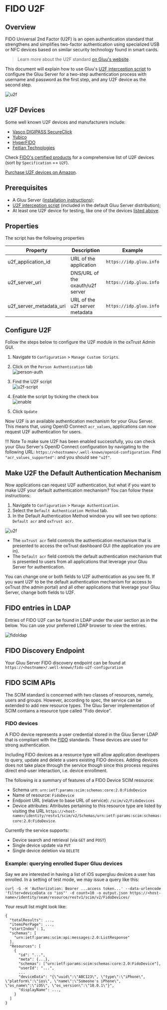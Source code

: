 # FIDO U2F

## Overview
FIDO Universal 2nd Factor (U2F) is an open authentication standard that strengthens and simplifies two-factor authentication using specialized USB or NFC devices based on similar security technology found in smart cards. 

> Learn more about the U2F standard [on Gluu's website](https://www.gluu.org/resources/documents/standards/fido-u2f/).

This document will explain how to use Gluu's [U2F interception script](https://raw.githubusercontent.com/GluuFederation/oxAuth/master/Server/integrations/u2f/U2fExternalAuthenticator.py) 
to configure the Gluu Server for a two-step authentication process with username and password as the first step, 
and any U2F device as the second step.

![u2f](../img/user-authn/u2f.png)

## U2F Devices
Some well known U2F devices and manufacturers include:           
- [Vasco DIGIPASS SecureClick](https://www.vasco.com/products/two-factor-authenticators/hardware/one-button/digipass-secureclick.html)      
- [Yubico](https://www.yubico.com/)      
- [HyperFIDO](http://hyperfido.com/)       
- [Feitian Technologies](http://www.ftsafe.com/)      

Check [FIDO's certified products](https://fidoalliance.org/certification/fido-certified-products/) for a comprehensive list of U2F devices (sort by `Specification` == `U2F`).   

[Purchase U2F devices on Amazon](https://www.amazon.com/s/ref=nb_sb_noss/146-0120855-4781335?url=search-alias%3Daps&field-keywords=u2f). 

## Prerequisites
- A Gluu Server ([installation instructions](../installation-guide/index.md));      
- [U2F interception script](https://github.com/GluuFederation/oxAuth/blob/master/Server/integrations/u2f/U2fExternalAuthenticator.py) (included in the default Gluu Server distribution);     
- At least one U2F device for testing, like one of the devices [listed above](#u2f-devices).   

## Properties
The script has the following properties

|	Property	|	Description		|	Example	|
|-----------------------|-------------------------------|---------------|
|u2f_application_id		|URL of the application		|`https://idp.gluu.info`|
|u2f_server_uri		|DNS/URL of the oxauth/u2f server|`https://idp.gluu.info`|
|u2f_server_metadata_uri|URL of the u2f server metadata|`https://idp.gluu.info`|

## Configure U2F

Follow the steps below to configure the U2F module in the oxTrust Admin GUI.

1. Navigate to `Configuration` > `Manage Custom Scripts`.    

2. Click on the `Person Authentication` tab       
![person-auth](../img/admin-guide/multi-factor/person-auth.png)

3. Find the U2F script       
![u2f-script](../img/admin-guide/multi-factor/u2f-script.png)

4. Enable the script by ticking the check box       
![enable](../img/admin-guide/enable.png)

5. Click `Update`

Now U2F is an available authentication mechanism for your Gluu Server. This means that, using OpenID Connect `acr_values`, applications can now request U2F authentication for users. 

!!! Note 
    To make sure U2F has been enabled successfully, you can check your Gluu Server's OpenID Connect 
    configuration by navigating to the following URL: `https://<hostname>/.well-known/openid-configuration`. 
    Find `"acr_values_supported":` and you should see `"u2f"`. 

## Make U2F the Default Authentication Mechanism

Now applications can request U2F authentication, but what if you want to make U2F your default authentication mechanism? You can follow these instructions: 

1. Navigate to `Configuration` > `Manage Authentication`. 
2. Select the `Default Authentication Method` tab. 
3. In the Default Authentication Method window you will see two options: `Default acr` and `oxTrust acr`. 

![u2f](../img/admin-guide/multi-factor/u2f.png)

- The `oxTrust acr` field controls the authentication mechanism that is presented to access the oxTrust dashboard GUI (the application you are in).    
- The `Default acr` field controls the default authentication mechanism that is presented to users from all applications that leverage your Gluu Server for authentication.    

You can change one or both fields to U2F authentication as you see fit. If you want U2F to be the default authentication mechanism for access to oxTrust (the admin portal) and all other applications that leverage your Gluu Server, change both fields to U2F.  

## FIDO entries in LDAP
Entries of FIDO U2F can be found in LDAP under the user section as in the below. You can use your preferred LDAP browser
to view the entries.

![fidoldap](../img/admin-guide/multi-factor/fido-ldap-entry.png)

## FIDO Discovery Endpoint  
Your Gluu Server FIDO discovery endpoint can be found at `https://<hostname>/.well-known/fido-u2f-configuration`

## FIDO SCIM APIs

The SCIM standard is concerned with two classes of resources, namely, users and groups. However, according to spec, the service can be extended to add new resource types. The Gluu Server implementation of SCIM contains a resource type called "Fido device". 

### FIDO devices

A FIDO device represents a user credential stored in the Gluu Server LDAP that is compliant with the [FIDO](https://fidoalliance.org) standards. These devices are used for strong authentication.

Including FIDO devices as a resource type will allow application developers to query, update and delete a users existing FIDO devices. Adding devices does not take place through the service though since this process requires direct end-user interaction, i.e. device enrollment.

The following is a summary of features of a FIDO Device SCIM resource:

* Schema urn: `urn:ietf:params:scim:schemas:core:2.0:FidoDevice`
* Name of resource: `FidoDevice`
* Endpoint URL (relative to base URL of service): `/scim/v2/FidoDevices`
* Device attributes: Attributes pertaining to this resource type are listed by visiting the URL `https://<host-name>/identity/restv1/scim/v2/Schemas/urn:ietf:params:scim:schemas:core:2.0:FidoDevice`. 

Currently the service supports:
* Device search and retrieval (via `GET` and `POST`)
* Single device update via `PUT`
* Single device deletion via `DELETE`

### Example: querying enrolled Super Gluu devices
Say we are interested in having a list of iOS supergluu devices a user has enrolled. In a setting of test mode, we may issue a query like this:

```
curl -G -H 'Authorization: Bearer ...access token...' --data-urlencode 'filter=deviceData co "ios"' -d count=10 -o output.json https://<host-name>/identity/seam/resource/restv1/scim/v2/FidoDevices/
```

Your result list might look like:

```
{
  "totalResults": ...,
  "itemsPerPage": ...,
  "startIndex": 1,
  "schemas": [
    "urn:ietf:params:scim:api:messages:2.0:ListResponse"
  ],
  "Resources": [
    {
      "id": "...",
      "meta": {...},
      "schemas": ["urn:ietf:params:scim:schemas:core:2.0:FidoDevice"],
      "userId": "...",
      ...
      "deviceData": "{\"uuid\":\"ABC123\", \"type\":\"iPhone\", \"platform\":\"ios\", \"name\":\"Someone's iPhone\", \"os_name\":\"iOS\", \"os_version\":\"10.0.1\"}",
      "displayName": ...,
    }
  ]
}
``` 



